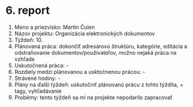 # 6. report
1. Meno a priezvisko: Martin Čulen
2. Názov projektu: Organizácia elektronických dokumentov
3. Týždeň: 10.
4. Plánovaná práca: dokončiť adresárovú štruktúru, kategórie, editácia a odstraňovanie dokumentov/používateľov, možno nejaká práca na vzhľade
5. Uskutočnená práca: -
6. Rozdiely medzi plánovanou a usktočnenou prácou: -
7. Strávené hodiny: -
8. Plány na ďalší týždeň: uskutočniť plánovanú prácu z tohto týždňa, + tagy, vyhľadávanie
9. Probémy: tento týždeň sa mi na projekte nepodarilo zapracovať
